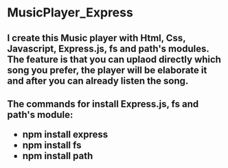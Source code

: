 # MusicPlayer_Express

<h2>I create this Music player with Html, Css, Javascript, Express.js, fs and path's modules. The feature is that you can uplaod directly which song you prefer, the player will be elaborate it and after you can already listen the song.</h2>
<h2>The commands for install Express.js, fs and path's module:
<ul>
<li>npm install express</li>
<li>npm install fs</li>
<li>npm install path</li>
</ul>
</h2>

